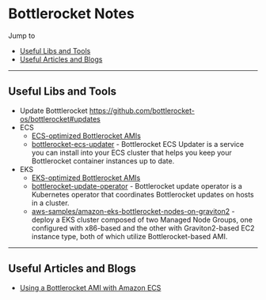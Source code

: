 # Bottlerocket Notes

Jump to
- [Useful Libs and Tools](#useful-libs-and-tools)
- [Useful Articles and Blogs](#useful-articles-and-blogs)

---
## Useful Libs and Tools

- Update Botttlerocket https://github.com/bottlerocket-os/bottlerocket#updates
- ECS
    - [ECS-optimized Bottlerocket AMIs](https://docs.aws.amazon.com/AmazonECS/latest/developerguide/ecs-bottlerocket.html)
    - [bottlerocket-ecs-updater](https://github.com/bottlerocket-os/bottlerocket-ecs-updater) - Bottlerocket ECS Updater is a service you can install into your ECS cluster that helps you keep your Bottlerocket container instances up to date.
- EKS
    - [EKS-optimized Bottlerocket AMIs](https://docs.aws.amazon.com/eks/latest/userguide/eks-optimized-ami-bottlerocket.html)
    - [bottlerocket-update-operator](https://github.com/bottlerocket-os/bottlerocket-update-operator) - Bottlerocket update operator is a Kubernetes operator that coordinates Bottlerocket updates on hosts in a cluster.
    - [aws-samples/amazon-eks-bottlerocket-nodes-on-graviton2](https://github.com/aws-samples/amazon-eks-bottlerocket-nodes-on-graviton2) - deploy a EKS cluster composed of two Managed Node Groups, one configured with x86-based and the other with Graviton2-based EC2 instance type, both of which utilize Bottlerocket-based AMI.

---
## Useful Articles and Blogs
- [Using a Bottlerocket AMI with Amazon ECS](https://github.com/bottlerocket-os/bottlerocket/blob/develop/QUICKSTART-ECS.md)

